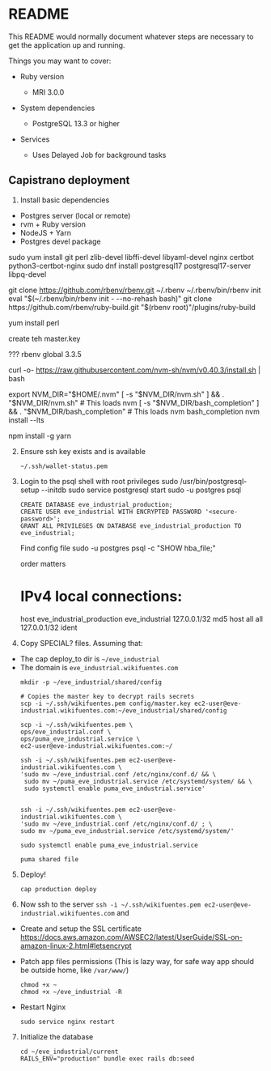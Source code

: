 # README

This README would normally document whatever steps are necessary to get the
application up and running.

Things you may want to cover:

* Ruby version
  * MRI 3.0.0

* System dependencies
  * PostgreSQL 13.3 or higher

* Services <!-- (job queues, cache servers, search engines, etc.) -->
  * Uses Delayed Job for background tasks

## Capistrano deployment

1. Install basic dependencies
  * Postgres server (local or remote)
  * rvm + Ruby version
  * NodeJS + Yarn
  * Postgres devel package

sudo yum install git perl zlib-devel libffi-devel libyaml-devel nginx certbot python3-certbot-nginx
sudo dnf install postgresql17 postgresql17-server libpq-devel

git clone https://github.com/rbenv/rbenv.git ~/.rbenv
~/.rbenv/bin/rbenv init
eval "$(~/.rbenv/bin/rbenv init - --no-rehash bash)"
git clone https://github.com/rbenv/ruby-build.git "$(rbenv root)"/plugins/ruby-build

yum install perl

create teh master.key

??? rbenv global 3.3.5

curl -o- https://raw.githubusercontent.com/nvm-sh/nvm/v0.40.3/install.sh | bash

export NVM_DIR="$HOME/.nvm"
[ -s "$NVM_DIR/nvm.sh" ] && \. "$NVM_DIR/nvm.sh"  # This loads nvm
[ -s "$NVM_DIR/bash_completion" ] && \. "$NVM_DIR/bash_completion"  # This loads nvm bash_completion
nvm install --lts

npm install -g yarn

2. Ensure ssh key exists and is available
    ```
    ~/.ssh/wallet-status.pem
    ```

3. Login to the psql shell with root privileges
    sudo /usr/bin/postgresql-setup --initdb
    sudo service postgresql start
    sudo -u postgres psql
    ```
    CREATE DATABASE eve_industrial_production;
    CREATE USER eve_industrial WITH ENCRYPTED PASSWORD '<secure-password>';
    GRANT ALL PRIVILEGES ON DATABASE eve_industrial_production TO eve_industrial;
    ```

    Find config file
    sudo -u postgres psql -c "SHOW hba_file;"

    order matters
    # IPv4 local connections:
    host    eve_industrial_production eve_industrial  127.0.0.1/32  md5
    host    all             all             127.0.0.1/32            ident

4. Copy SPECIAL? files. Assuming that:
  * The cap deploy_to dir is `~/eve_industrial`
  * The domain is `eve_industrial.wikifuentes.com`
    ```
    mkdir -p ~/eve_industrial/shared/config

    # Copies the master key to decrypt rails secrets
    scp -i ~/.ssh/wikifuentes.pem config/master.key ec2-user@eve-industrial.wikifuentes.com:~/eve_industrial/shared/config

    scp -i ~/.ssh/wikifuentes.pem \
    ops/eve_industrial.conf \
    ops/puma_eve_industrial.service \
    ec2-user@eve-industrial.wikifuentes.com:~/

    ssh -i ~/.ssh/wikifuentes.pem ec2-user@eve-industrial.wikifuentes.com \
    'sudo mv ~/eve_industrial.conf /etc/nginx/conf.d/ && \
     sudo mv ~/puma_eve_industrial.service /etc/systemd/system/ && \
     sudo systemctl enable puma_eve_industrial.service'


    ssh -i ~/.ssh/wikifuentes.pem ec2-user@eve-industrial.wikifuentes.com \
    'sudo mv ~/eve_industrial.conf /etc/nginx/conf.d/ ; \
    sudo mv ~/puma_eve_industrial.service /etc/systemd/system/'

    sudo systemctl enable puma_eve_industrial.service

    puma shared file
    ```

5. Deploy!
    ```
    cap production deploy
    ```

6. Now ssh to the server `ssh -i ~/.ssh/wikifuentes.pem ec2-user@eve-industrial.wikifuentes.com` and
  * Create and setup the SSL certificate https://docs.aws.amazon.com/AWSEC2/latest/UserGuide/SSL-on-amazon-linux-2.html#letsencrypt

  * Patch app files permissions (This is lazy way, for safe way app should be outside home, like `/var/www/`)
    ```
    chmod +x ~
    chmod +x ~/eve_industrial -R
    ```

  * Restart Nginx
    ```
    sudo service nginx restart
    ```

7. Initialize the database
    ```
    cd ~/eve_industrial/current
    RAILS_ENV="production" bundle exec rails db:seed
    ```

<!-- * Configuration -->

<!-- * How to run the test suite -->
